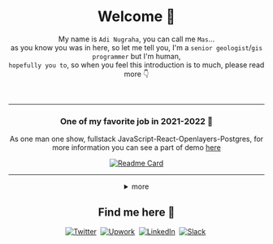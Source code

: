 <div align="center">

# Welcome :wave:

My name is `Adi Nugraha`, you can call me `Mas`... <br/>
as you know you was in here, so let me tell you, I'm a `senior geologist`/`gis programmer` but I'm human, <br/>
`hopefully you to`, so when you feel this introduction is to much, please read more :point_down:

<br/>

---

### One of my favorite job in 2021-2022 :dart:
As one man one show, fullstack JavaScript-React-Openlayers-Postgres, for more information you can see a part of demo [here](https://youtu.be/neQW18Q9SUk)

[![Readme Card](https://github-readme-stats.vercel.app/api/pin/?username=ngrhadi&repo=digitizing&theme=github_dark)](https://github.com/ngrhadi/digitizing)

---

</div>

<div align="center">
  
<details>
	<summary>more</summary>

  <div align="center">
  
![](https://github-profile-summary-cards.vercel.app/api/cards/profile-details?username=ngrhadi&theme=github_dark)

  </div>
  
<details>
	<summary>see more</summary>
  <div align="center">

![Anurag's GitHub stats](https://github-readme-stats.vercel.app/api?username=ngrhadi&show_icons=true&theme=transparent) <br/>
![Top Langs](https://github-readme-stats.vercel.app/api/top-langs/?username=ngrhadi&langs_count=8&show_icons=true&theme=transparent)


</div>
</details>


![visitors](https://visitor-badge.glitch.me/badge?page_id=ngrhadi)

### thank's for your evort

</details>

<div align="center">

## Find me here :speech_balloon:

[![Twitter](https://img.shields.io/badge/Twitter-%231DA1F2.svg?style=for-the-badge&logo=Twitter&logoColor=white)](https://twitter.com/ngrhngrh)&nbsp;
[![Upwork](https://img.shields.io/badge/UpWork-6FDA44?style=for-the-badge&logo=Upwork&logoColor=white)](https://www.upwork.com/freelancers/~0100a0eff9b9c49f3f)&nbsp;
[![LinkedIn](https://img.shields.io/badge/linkedin-%230077B5.svg?style=for-the-badge&logo=linkedin&logoColor=white)](https://www.linkedin.com/in/ngrhadi13/)&nbsp;
[![Slack](https://img.shields.io/badge/Slack-4A154B?style=for-the-badge&logo=slack&logoColor=white)](https://join.slack.com/t/newworkspace-xft4957/shared_invite/zt-1iq2srv5i-ZP_Hjbm8_yvs4IxLmSocuw)&nbsp;

</div>
